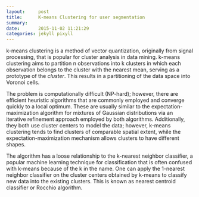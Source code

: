 ```yaml
---
layout:     post
title:      K-means Clustering for user segmentation
summary:
date:       2015-11-02 11:21:29
categories: jekyll pixyll
---
```


k-means clustering is a method of vector quantization, originally from signal processing, that is popular for cluster analysis in data mining. k-means clustering aims to partition n observations into k clusters in which each observation belongs to the cluster with the nearest mean, serving as a prototype of the $cluster$. This results in a partitioning of the data space into Voronoi cells.

The problem is computationally difficult (NP-hard); however, there are efficient heuristic algorithms that are commonly employed and converge quickly to a local optimum. These are usually similar to the expectation-maximization algorithm for mixtures of Gaussian distributions via an iterative refinement approach employed by both algorithms. Additionally, they both use cluster centers to model the data; however, k-means clustering tends to find clusters of comparable spatial extent, while the expectation-maximization mechanism allows clusters to have different shapes.

The algorithm has a loose relationship to the k-nearest neighbor classifier, a popular machine learning technique for classification that is often confused with k-means because of the k in the name. One can apply the 1-nearest neighbor classifier on the cluster centers obtained by k-means to classify new data into the existing clusters. This is known as nearest centroid classifier or Rocchio algorithm.
